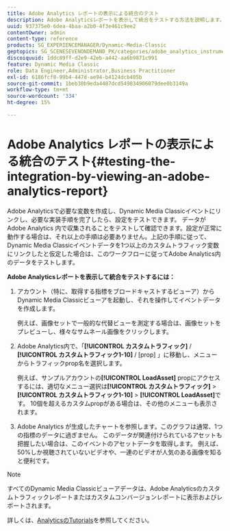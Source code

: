 ```yaml
---
title: Adobe Analytics レポートの表示による統合のテスト
description: Adobe Analyticsレポートを表示して統合をテストする方法を説明します。
uuid: 937375e0-6dea-4baa-a2b0-4f3e461c9ee2
contentOwner: admin
content-type: reference
products: SG_EXPERIENCEMANAGER/Dynamic-Media-Classic
geptopics: SG_SCENESEVENONDEMAND_PK/categories/adobe_analytics_instrumentation_kit
discoiquuid: 1ddc89ff-d2e9-42eb-a442-aa6b9871c991
feature: Dynamic Media Classic
role: Data Engineer,Administrator,Business Practitioner
exl-id: 6186fcf0-99b4-447d-ae94-b4124dcb405b
source-git-commit: 1beb30b9eda4487dcd549034906079dee0b3149a
workflow-type: tm+mt
source-wordcount: '334'
ht-degree: 15%

---
```


# Adobe Analytics レポートの表示による統合のテスト{#testing-the-integration-by-viewing-an-adobe-analytics-report}

Adobe Analyticsで必要な変数を作成し、Dynamic Media Classicイベントにリンクし、必要な実装手順を完了したら、設定をテストできます。 データが Adobe Analytics 内で収集されることをテストして確認できます。設定が正常に動作する場合は、それ以上の手順は必要ありません。上記の手順に従って、Dynamic Media Classicイベントデータを1つ以上のカスタムトラフィック変数にリンクしたと仮定した場合は、このワークフローに従ってAdobe Analytics内のデータをテストします。

**Adobe Analyticsレポートを表示して統合をテストするには：**

1. アカウント（特に、取得する指標をブロードキャストするビューア）からDynamic Media Classicビューアを起動し、それを操作してイベントデータを作成します。

   例えば、画像セットで一般的な代替ビューを測定する場合は、画像セットをプレビューし、様々なサムネール画像をクリックします。

1. Adobe Analytics内で、「**[!UICONTROL カスタムトラフィック]** / **[!UICONTROL カスタムトラフィック1-10]** / [prop] 」に移動し、メニューからトラフィックprop名を選択します。

   例えば、サンプルアカウントの&#x200B;**[!UICONTROL LoadAsset]** propにアクセスするには、適切なメニュー選択は&#x200B;**[!UICONTROL カスタムトラフィック]** > **[!UICONTROL カスタムトラフィック1-10]** > **[!UICONTROL LoadAsset]**&#x200B;です。 10個を超えるカスタムpropがある場合は、その他のメニューも表示されます。

1. Adobe Analytics が生成したチャートを参照します。このグラフは通常、1つの指標のデータに過ぎません。 このデータが関連付けられているアセットも把握したい場合は、このイベントのアセットデータを取得します。 例えば、50%しか視聴されていないビデオや、一連のビデオが人気のある画像を知ると便利です。

>[!NOTE]
>
>すべてのDynamic Media Classicビューアデータは、Adobe Analyticsのカスタムトラフィックレポートまたはカスタムコンバージョンレポートに表示およびレポートされます。

詳しくは、[AnalyticsのTutorials](https://experienceleague.adobe.com/docs/analytics-learn/tutorials/overview.html)を参照してください。